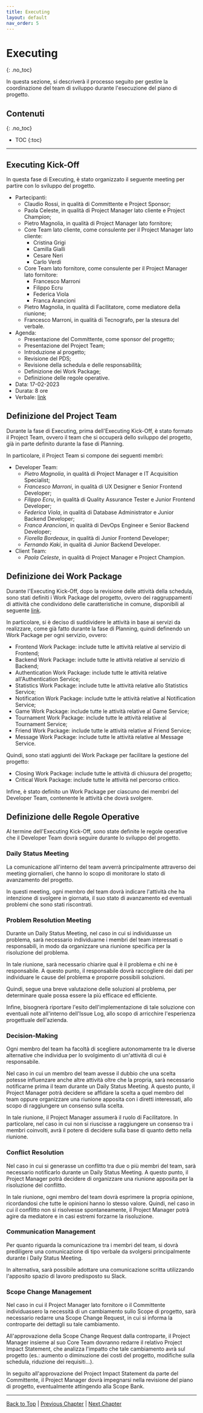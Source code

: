 ```yaml
---
title: Executing
layout: default
nav_order: 5
---
```


# Executing
{: .no_toc}

In questa sezione, si descriverà il processo seguito per gestire la coordinazione del team di sviluppo durante
l'esecuzione del piano di progetto.

## Contenuti
{: .no_toc}

- TOC 
{:toc}

---

## Executing Kick-Off

In questa fase di Executing, è stato organizzato il seguente meeting per partire con lo sviluppo del progetto.

- Partecipanti:
  - Claudio Rossi, in qualità di Committente e Project Sponsor;
  - Paola Celeste, in qualità di Project Manager lato cliente e Project Champion;
  - Pietro Magnolia, in qualità di Project Manager lato fornitore;
  - Core Team lato cliente, come consulente per il Project Manager lato cliente:
    - Cristina Grigi
    - Camilla Gialli
    - Cesare Neri
    - Carlo Verdi
  - Core Team lato fornitore, come consulente per il Project Manager lato fornitore:
    - Francesco Marroni
    - Filippo Ecru
    - Federica Viola
    - Franca Arancioni
  - Pietro Magnolia, in qualità di Facilitatore, come mediatore della riunione;
  - Francesco Marroni, in qualità di Tecnografo, per la stesura del verbale.
- Agenda:
  - Presentazione del Committente, come sponsor del progetto;
  - Presentazione del Project Team;
  - Introduzione al progetto;
  - Revisione del PDS;
  - Revisione della schedula e delle responsabilità;
  - Definizione dei Work Package;
  - Definizione delle regole operative.
- Data: 17-02-2023
- Durata: 8 ore
- Verbale: [link](/pm/attachments/content/meeting-reports/scoping/executing-kickoff)

## Definizione del Project Team

Durante la fase di Executing, prima dell'Executing Kick-Off, è stato formato il Project Team, ovvero il team che si
occuperà dello sviluppo del progetto, già in parte definito durante la fase di Planning.

In particolare, il Project Team si compone dei seguenti membri:
- Developer Team:
  - _Pietro Magnolia_, in qualità di Project Manager e IT Acquisition Specialist;
  - _Francesco Marroni_, in qualità di UX Designer e Senior Frontend Developer;
  - _Filippo Ecru_, in qualità di Quality Assurance Tester e Junior Frontend Developer;
  - _Federica Viola_, in qualità di Database Administrator e Junior Backend Developer;
  - _Franca Arancioni_, in qualità di DevOps Engineer e Senior Backend Developer;
  - _Fiorella Bordeaux_, in qualità di Junior Frontend Developer;
  - _Fernando Kaki_, in qualità di Junior Backend Developer.
- Client Team:
  - _Paola Celeste_, in qualità di Project Manager e Project Champion.

## Definizione dei Work Package

Durante l'Executing Kick-Off, dopo la revisione delle attività della schedula, sono stati definiti i Work Package del
progetto, ovvero dei raggruppamenti di attività che condividono delle caratteristiche in comune, disponibili al seguente
[link](/pm/attachments/content/work-packages).

In particolare, si è deciso di suddividere le attività in base ai servizi da realizzare, come già fatto durante la fase
di Planning, quindi definendo un Work Package per ogni servizio, ovvero:
- Frontend Work Package: include tutte le attività relative al servizio di Frontend;
- Backend Work Package: include tutte le attività relative al servizio di Backend;
- Authentication Work Package: include tutte le attività relative all'Authentication Service;
- Statistics Work Package: include tutte le attività relative allo Statistics Service;
- Notification Work Package: include tutte le attività relative al Notification Service;
- Game Work Package: include tutte le attività relative al Game Service;
- Tournament Work Package: include tutte le attività relative al Tournament Service;
- Friend Work Package: include tutte le attività relative al Friend Service;
- Message Work Package: include tutte le attività relative al Message Service.

Quindi, sono stati aggiunti dei Work Package per facilitare la gestione del progetto:
- Closing Work Package: include tutte le attività di chiusura del progetto;
- Critical Work Package: include tutte le attività nel percorso critico.

Infine, è stato definito un Work Package per ciascuno dei membri del Developer Team, contenente le attività che dovrà
svolgere.

## Definizione delle Regole Operative

Al termine dell'Executing Kick-Off, sono state definite le regole operative che il Developer Team dovrà seguire durante
lo sviluppo del progetto.

### Daily Status Meeting

La comunicazione all'interno del team avverrà principalmente attraverso dei meeting giornalieri, che hanno lo scopo di
monitorare lo stato di avanzamento del progetto.

In questi meeting, ogni membro del team dovrà indicare l'attività che ha intenzione di svolgere in giornata, il suo
stato di avanzamento ed eventuali problemi che sono stati riscontrati.

### Problem Resolution Meeting

Durante un Daily Status Meeting, nel caso in cui si individuasse un problema, sarà necessario individuarne i membri del
team interessati o responsabili, in modo da organizzare una riunione specifica per la risoluzione del problema.

In tale riunione, sarà necessario chiarire qual è il problema e chi ne è responsabile. A questo punto, il responsabile
dovrà raccogliere dei dati per individuare le cause del problema e proporre possibili soluzioni.

Quindi, segue una breve valutazione delle soluzioni al problema, per determinare quale possa essere la più efficace ed
efficiente.

Infine, bisognerà riportare l'esito dell'implementazione di tale soluzione con eventuali note all'interno dell'Issue
Log, allo scopo di arricchire l'esperienza progettuale dell'azienda.

### Decision-Making

Ogni membro del team ha facoltà di scegliere autonomamente tra le diverse alternative che individua per lo svolgimento
di un'attività di cui è responsabile.

Nel caso in cui un membro del team avesse il dubbio che una scelta potesse influenzare anche altre attività oltre che la
propria, sarà necessario notificarne prima il team durante un Daily Status Meeting. A questo punto, il Project Manager
potrà decidere se affidare la scelta a quel membro del team oppure organizzare una riunione apposita con i diretti
interessati, allo scopo di raggiungere un consenso sulla scelta.

In tale riunione, il Project Manager assumerà il ruolo di Facilitatore. In particolare, nel caso in cui non si riuscisse
a raggiungere un consenso tra i membri coinvolti, avrà il potere di decidere sulla base di quanto detto nella riunione.

### Conflict Resolution

Nel caso in cui si generasse un conflitto tra due o più membri del team, sarà necessario notificarlo durante un Daily
Status Meeting. A questo punto, il Project Manager potrà decidere di organizzare una riunione apposita per la
risoluzione del conflitto.

In tale riunione, ogni membro del team dovrà esprimere la propria opinione, ricordandosi che tutte le opinioni hanno lo
stesso valore. Quindi, nel caso in cui il conflitto non si risolvesse spontaneamente, il Project Manager potrà agire da
mediatore e in casi estremi forzarne la risoluzione.

### Communication Management

Per quanto riguarda la comunicazione tra i membri del team, si dovrà prediligere una comunicazione di tipo verbale da
svolgersi principalmente durante i Daily Status Meeting.

In alternativa, sarà possibile adottare una comunicazione scritta utilizzando l'apposito spazio di lavoro predisposto su
Slack.

### Scope Change Management

Nel caso in cui il Project Manager lato fornitore o il Committente individuassero la necessità di un cambiamento sullo
Scope di progetto, sarà necessario redarre una Scope Change Request, in cui si informa la controparte dei dettagli su
tale cambiamento.

All'approvazione della Scope Change Request dalla controparte, il Project Manager insieme al suo Core Team dovranno
redarre il relativo Project Impact Statement, che analizza l'impatto che tale cambiamento avrà sul progetto (es.:
aumento o diminuzione dei costi del progetto, modifiche sulla schedula, riduzione dei requisiti...).

In seguito all'approvazione del Project Impact Statement da parte del Committente, il Project Manager dovrà impegnarsi
nella revisione del piano di progetto, eventualmente attingendo alla Scope Bank.

---

[Back to Top](#top) |
[Previous Chapter](/pm/2-planning) |
[Next Chapter](/pm/4-monitoring-and-controlling)